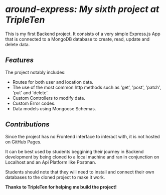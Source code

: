 # *around-express: My sixth project at TripleTen*
This is my first Backend project. It consists of a very simple Express.js App that is connected to a MongoDB database to create, read, update and delete data. 

## *Features*
The project notably includes:  
- Routes for both user and location data.
- The use of the most common http methods such as 'get', 'post', 'patch', 'put' and 'delete'.
- Custom Controllers to modify data.
- Custom Error codes.
- Data models using Mongoose Schemas.

## *Contributions*
Since the project has no Frontend interface to interact with, it is not hosted on GitHub Pages.  
  
It can be best used by students beggining their journey in Backend development by being cloned to a local machine and ran in conjunction on Localhost and an Api Platform like Postman.  
  
Students should note that they will need to install and connect their own databases to the cloned project to make it work.  

  
**Thanks to TripleTen for helping me build the project!**
